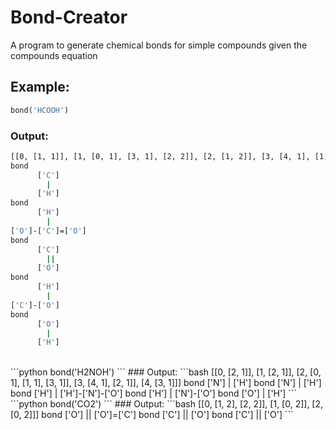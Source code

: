 # Bond-Creator
A program to generate chemical bonds for simple compounds given the compounds equation
<br>
## Example:
```python
bond('HCOOH')
```
### Output:
```bash
[[0, [1, 1]], [1, [0, 1], [3, 1], [2, 2]], [2, [1, 2]], [3, [4, 1], [1, 1]], [4, [3, 1]]]
bond
      ['C']
        |
      ['H']
bond
      ['H']
        |
['O']-['C']=['O']
bond
      ['C']
        ||
      ['O']
bond
      ['H']
        |
['C']-['O']
bond
      ['O']
        |
      ['H']
```
<br>
```python
bond('H2NOH')
```
### Output:
```bash
[[0, [2, 1]], [1, [2, 1]], [2, [0, 1], [1, 1], [3, 1]], [3, [4, 1], [2, 1]], [4, [3, 1]]]
bond
      ['N']
        |
      ['H']
bond
      ['N']
        |
      ['H']
bond
      ['H']
        |
['H']-['N']-['O']
bond
      ['H']
        |
['N']-['O']
bond
      ['O']
        |
      ['H']
```
<br>
```python
bond('CO2')
```
### Output:
```bash
[[0, [1, 2], [2, 2]], [1, [0, 2]], [2, [0, 2]]]
bond
      ['O']
        ||
['O']=['C']
bond
      ['C']
        ||
      ['O']
bond
      ['C']
        ||
      ['O']
```

